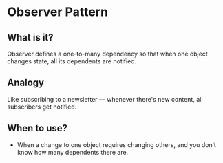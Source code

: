 
# Observer Pattern

## What is it?
Observer defines a one-to-many dependency so that when one object changes state, all its dependents are notified.

## Analogy
Like subscribing to a newsletter — whenever there's new content, all subscribers get notified.

## When to use?
- When a change to one object requires changing others, and you don’t know how many dependents there are.
